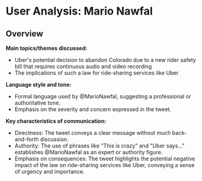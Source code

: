 # User Analysis: Mario Nawfal

## Overview

**Main topics/themes discussed:**

* Uber's potential decision to abandon Colorado due to a new rider safety bill that requires continuous audio and video recording
* The implications of such a law for ride-sharing services like Uber

**Language style and tone:**

* Formal language used by @MarioNawfal, suggesting a professional or authoritative tone.
* Emphasis on the severity and concern expressed in the tweet.

**Key characteristics of communication:**

* Directness: The tweet conveys a clear message without much back-and-forth discussion.
* Authority: The use of phrases like "This is crazy" and "Uber says..." establishes @MarioNawfal as an expert or authority figure.
* Emphasis on consequences: The tweet highlights the potential negative impact of the law on ride-sharing services like Uber, conveying a sense of urgency and importance.